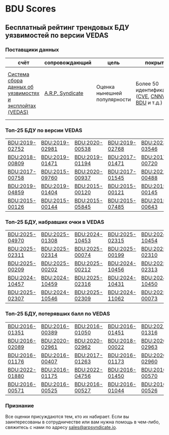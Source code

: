
# BDU Scores
## Бесплатный рейтинг трендовых БДУ уязвимостей по версии VEDAS

### Поставщики данных
| счёт | cопровождающий | цель | покрытие | определение | частота |
| ----- | ---------- | ------- | -------- | ----------- | --------- |
| [Система сбора данных об уязвимостях и эксплойтах (VEDAS)](https://vedas.arpsyndicate.io) | [A.R.P. Syndicate](https://www.arpsyndicate.io) | Оценка нынешней популярности | Более 50 идентификаторов ([CVE](https://github.com/ARPSyndicate/cve-scores), [CNNVD](https://github.com/ARPSyndicate/cnnvd-scores), [BDU](https://github.com/ARPSyndicate/bdu-scores) и т.д.) | Аналитические данные с открытым исходным кодом (OSINT), полученные от [Exploit Observer](https://www.exploit.observer) | 6-8 часов |



<h3>Топ-25 БДУ по версии VEDAS</h3>

<table>
  <tr>
    <td><a href='https://vedas.arpsyndicate.io/?vuln=BDU:2019-02752'>BDU:2019-02752</a></td>
    <td><a href='https://vedas.arpsyndicate.io/?vuln=BDU:2019-02981'>BDU:2019-02981</a></td>
    <td><a href='https://vedas.arpsyndicate.io/?vuln=BDU:2020-00538'>BDU:2020-00538</a></td>
    <td><a href='https://vedas.arpsyndicate.io/?vuln=BDU:2019-02768'>BDU:2019-02768</a></td>
    <td><a href='https://vedas.arpsyndicate.io/?vuln=BDU:2023-03546'>BDU:2023-03546</a></td>
  </tr>
  <tr>
    <td><a href='https://vedas.arpsyndicate.io/?vuln=BDU:2018-00809'>BDU:2018-00809</a></td>
    <td><a href='https://vedas.arpsyndicate.io/?vuln=BDU:2019-01471'>BDU:2019-01471</a></td>
    <td><a href='https://vedas.arpsyndicate.io/?vuln=BDU:2019-01194'>BDU:2019-01194</a></td>
    <td><a href='https://vedas.arpsyndicate.io/?vuln=BDU:2017-01471'>BDU:2017-01471</a></td>
    <td><a href='https://vedas.arpsyndicate.io/?vuln=BDU:2017-00720'>BDU:2017-00720</a></td>
  </tr>
  <tr>
    <td><a href='https://vedas.arpsyndicate.io/?vuln=BDU:2017-00758'>BDU:2017-00758</a></td>
    <td><a href='https://vedas.arpsyndicate.io/?vuln=BDU:2015-09760'>BDU:2015-09760</a></td>
    <td><a href='https://vedas.arpsyndicate.io/?vuln=BDU:2020-00937'>BDU:2020-00937</a></td>
    <td><a href='https://vedas.arpsyndicate.io/?vuln=BDU:2017-01545'>BDU:2017-01545</a></td>
    <td><a href='https://vedas.arpsyndicate.io/?vuln=BDU:2022-00488'>BDU:2022-00488</a></td>
  </tr>
  <tr>
    <td><a href='https://vedas.arpsyndicate.io/?vuln=BDU:2019-04859'>BDU:2019-04859</a></td>
    <td><a href='https://vedas.arpsyndicate.io/?vuln=BDU:2019-01404'>BDU:2019-01404</a></td>
    <td><a href='https://vedas.arpsyndicate.io/?vuln=BDU:2015-00120'>BDU:2015-00120</a></td>
    <td><a href='https://vedas.arpsyndicate.io/?vuln=BDU:2015-00121'>BDU:2015-00121</a></td>
    <td><a href='https://vedas.arpsyndicate.io/?vuln=BDU:2015-00145'>BDU:2015-00145</a></td>
  </tr>
  <tr>
    <td><a href='https://vedas.arpsyndicate.io/?vuln=BDU:2015-00126'>BDU:2015-00126</a></td>
    <td><a href='https://vedas.arpsyndicate.io/?vuln=BDU:2015-00144'>BDU:2015-00144</a></td>
    <td><a href='https://vedas.arpsyndicate.io/?vuln=BDU:2015-05845'>BDU:2015-05845</a></td>
    <td><a href='https://vedas.arpsyndicate.io/?vuln=BDU:2015-07485'>BDU:2015-07485</a></td>
    <td><a href='https://vedas.arpsyndicate.io/?vuln=BDU:2015-00643'>BDU:2015-00643</a></td>
  </tr>
</table>


<h3>Топ-25 БДУ, набравших очки в VEDAS</h3>

<table>
  <tr>
    <td><a href='https://vedas.arpsyndicate.io/?vuln=BDU:2025-04970'>BDU:2025-04970</a></td>
    <td><a href='https://vedas.arpsyndicate.io/?vuln=BDU:2025-01308'>BDU:2025-01308</a></td>
    <td><a href='https://vedas.arpsyndicate.io/?vuln=BDU:2024-10453'>BDU:2024-10453</a></td>
    <td><a href='https://vedas.arpsyndicate.io/?vuln=BDU:2025-02315'>BDU:2025-02315</a></td>
    <td><a href='https://vedas.arpsyndicate.io/?vuln=BDU:2024-10454'>BDU:2024-10454</a></td>
  </tr>
  <tr>
    <td><a href='https://vedas.arpsyndicate.io/?vuln=BDU:2025-02311'>BDU:2025-02311</a></td>
    <td><a href='https://vedas.arpsyndicate.io/?vuln=BDU:2025-02314'>BDU:2025-02314</a></td>
    <td><a href='https://vedas.arpsyndicate.io/?vuln=BDU:2025-00074'>BDU:2025-00074</a></td>
    <td><a href='https://vedas.arpsyndicate.io/?vuln=BDU:2025-00199'>BDU:2025-00199</a></td>
    <td><a href='https://vedas.arpsyndicate.io/?vuln=BDU:2025-02310'>BDU:2025-02310</a></td>
  </tr>
  <tr>
    <td><a href='https://vedas.arpsyndicate.io/?vuln=BDU:2025-00209'>BDU:2025-00209</a></td>
    <td><a href='https://vedas.arpsyndicate.io/?vuln=BDU:2025-00202'>BDU:2025-00202</a></td>
    <td><a href='https://vedas.arpsyndicate.io/?vuln=BDU:2025-00212'>BDU:2025-00212</a></td>
    <td><a href='https://vedas.arpsyndicate.io/?vuln=BDU:2024-10456'>BDU:2024-10456</a></td>
    <td><a href='https://vedas.arpsyndicate.io/?vuln=BDU:2025-02313'>BDU:2025-02313</a></td>
  </tr>
  <tr>
    <td><a href='https://vedas.arpsyndicate.io/?vuln=BDU:2024-10457'>BDU:2024-10457</a></td>
    <td><a href='https://vedas.arpsyndicate.io/?vuln=BDU:2024-10459'>BDU:2024-10459</a></td>
    <td><a href='https://vedas.arpsyndicate.io/?vuln=BDU:2025-02316'>BDU:2025-02316</a></td>
    <td><a href='https://vedas.arpsyndicate.io/?vuln=BDU:2024-10431'>BDU:2024-10431</a></td>
    <td><a href='https://vedas.arpsyndicate.io/?vuln=BDU:2024-10450'>BDU:2024-10450</a></td>
  </tr>
  <tr>
    <td><a href='https://vedas.arpsyndicate.io/?vuln=BDU:2025-02307'>BDU:2025-02307</a></td>
    <td><a href='https://vedas.arpsyndicate.io/?vuln=BDU:2024-10546'>BDU:2024-10546</a></td>
    <td><a href='https://vedas.arpsyndicate.io/?vuln=BDU:2025-02309'>BDU:2025-02309</a></td>
    <td><a href='https://vedas.arpsyndicate.io/?vuln=BDU:2024-11062'>BDU:2024-11062</a></td>
    <td><a href='https://vedas.arpsyndicate.io/?vuln=BDU:2025-00073'>BDU:2025-00073</a></td>
  </tr>
</table>


<h3>Топ-25 БДУ, потерявших балл по VEDAS</h3>

<table>
  <tr>
    <td><a href='https://vedas.arpsyndicate.io/?vuln=BDU:2016-01351'>BDU:2016-01351</a></td>
    <td><a href='https://vedas.arpsyndicate.io/?vuln=BDU:2016-00389'>BDU:2016-00389</a></td>
    <td><a href='https://vedas.arpsyndicate.io/?vuln=BDU:2016-01050'>BDU:2016-01050</a></td>
    <td><a href='https://vedas.arpsyndicate.io/?vuln=BDU:2016-01451'>BDU:2016-01451</a></td>
    <td><a href='https://vedas.arpsyndicate.io/?vuln=BDU:2021-01316'>BDU:2021-01316</a></td>
  </tr>
  <tr>
    <td><a href='https://vedas.arpsyndicate.io/?vuln=BDU:2016-02089'>BDU:2016-02089</a></td>
    <td><a href='https://vedas.arpsyndicate.io/?vuln=BDU:2020-02961'>BDU:2020-02961</a></td>
    <td><a href='https://vedas.arpsyndicate.io/?vuln=BDU:2020-02962'>BDU:2020-02962</a></td>
    <td><a href='https://vedas.arpsyndicate.io/?vuln=BDU:2018-00022'>BDU:2018-00022</a></td>
    <td><a href='https://vedas.arpsyndicate.io/?vuln=BDU:2020-02963'>BDU:2020-02963</a></td>
  </tr>
  <tr>
    <td><a href='https://vedas.arpsyndicate.io/?vuln=BDU:2016-01176'>BDU:2016-01176</a></td>
    <td><a href='https://vedas.arpsyndicate.io/?vuln=BDU:2016-00407'>BDU:2016-00407</a></td>
    <td><a href='https://vedas.arpsyndicate.io/?vuln=BDU:2017-01263'>BDU:2017-01263</a></td>
    <td><a href='https://vedas.arpsyndicate.io/?vuln=BDU:2016-01173'>BDU:2016-01173</a></td>
    <td><a href='https://vedas.arpsyndicate.io/?vuln=BDU:2020-02960'>BDU:2020-02960</a></td>
  </tr>
  <tr>
    <td><a href='https://vedas.arpsyndicate.io/?vuln=BDU:2022-01880'>BDU:2022-01880</a></td>
    <td><a href='https://vedas.arpsyndicate.io/?vuln=BDU:2016-01175'>BDU:2016-01175</a></td>
    <td><a href='https://vedas.arpsyndicate.io/?vuln=BDU:2022-04756'>BDU:2022-04756</a></td>
    <td><a href='https://vedas.arpsyndicate.io/?vuln=BDU:2016-01450'>BDU:2016-01450</a></td>
    <td><a href='https://vedas.arpsyndicate.io/?vuln=BDU:2016-00570'>BDU:2016-00570</a></td>
  </tr>
  <tr>
    <td><a href='https://vedas.arpsyndicate.io/?vuln=BDU:2016-00571'>BDU:2016-00571</a></td>
    <td><a href='https://vedas.arpsyndicate.io/?vuln=BDU:2016-00525'>BDU:2016-00525</a></td>
    <td><a href='https://vedas.arpsyndicate.io/?vuln=BDU:2016-00527'>BDU:2016-00527</a></td>
    <td><a href='https://vedas.arpsyndicate.io/?vuln=BDU:2016-01044'>BDU:2016-01044</a></td>
    <td><a href='https://vedas.arpsyndicate.io/?vuln=BDU:2016-00526'>BDU:2016-00526</a></td>
  </tr>
</table>


### Признание
Все оценки присуждаются тем, кто их набирает.
Если вы заинтересованы в сотрудничестве или вам нужна помощь в чем-либо, свяжитесь с нами по адресу [sales@arpsyndicate.io](mailto:sales@arpsyndicate.io).

